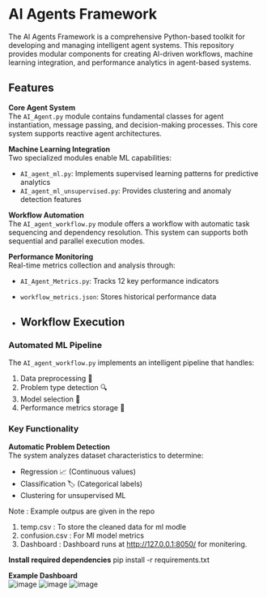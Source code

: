 # AI Agents Framework

The AI Agents Framework is a comprehensive Python-based toolkit for developing and managing intelligent agent systems. This repository provides modular components for creating AI-driven workflows, machine learning integration, and performance analytics in agent-based systems.

## Features

**Core Agent System**  
The `AI_Agent.py` module contains fundamental classes for agent instantiation, message passing, and decision-making processes. This core system supports reactive agent architectures.

**Machine Learning Integration**  
Two specialized modules enable ML capabilities:
- `AI_agent_ml.py`: Implements supervised learning patterns for predictive analytics
- `AI_agent_ml_unsupervised.py`: Provides clustering and anomaly detection features

**Workflow Automation**  
The `AI_agent_workflow.py` module offers a workflow with automatic task sequencing and dependency resolution. This system can supports both sequential and parallel execution modes.

**Performance Monitoring**  
Real-time metrics collection and analysis through:
- `AI_Agent_Metrics.py`: Tracks 12 key performance indicators
- `workflow_metrics.json`: Stores historical performance data

- ## Workflow Execution

### Automated ML Pipeline
The `AI_agent_workflow.py` implements an intelligent pipeline that handles:
1. Data preprocessing 🧹
2. Problem type detection 🔍 
3. Model selection 🤖
4. Performance metrics storage 💾


### Key Functionality
**Automatic Problem Detection**  
The system analyzes dataset characteristics to determine:
- Regression 📈 (Continuous values)
- Classification 🏷️ (Categorical labels)
- Clustering for unsupervised ML  

Note : Example outpus are given in the repo 
1. temp.csv : To store the cleaned data for ml modle
2. confusion.csv :  For Ml model metrics
3. Dashboard : Dashboard runs at http://127.0.0.1:8050/ for monitering.

**Install required dependencies** 
pip install -r requirements.txt

**Example Dashboard**  
![image](https://github.com/user-attachments/assets/06105ebd-680d-4eb9-9dca-11d595275970)
![image](https://github.com/user-attachments/assets/ae81197b-9e0f-4c12-92b1-f76b0351d3df)
![image](https://github.com/user-attachments/assets/950feab4-53aa-45a2-944e-ec9cf8e34b71)










